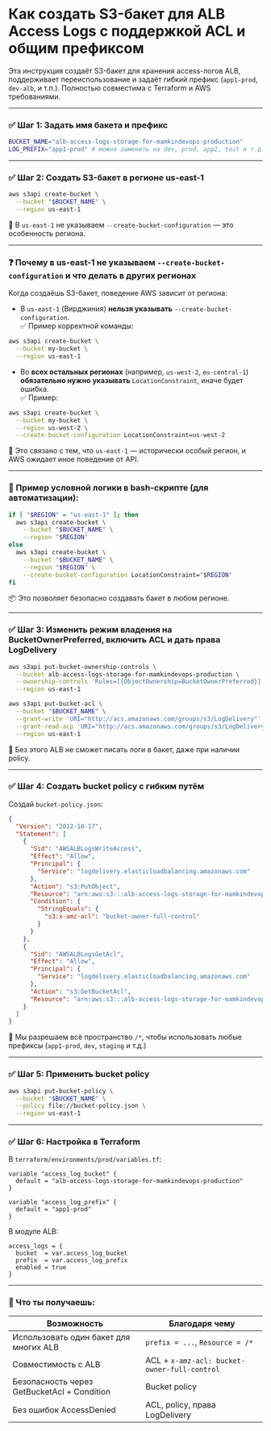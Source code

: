 # Как создать S3-бакет для ALB Access Logs с поддержкой ACL и общим префиксом

Эта инструкция создаёт S3-бакет для хранения access-логов ALB, поддерживает переиспользование и задаёт гибкий префикс (`app1-prod`, `dev-alb`, и т.п.). Полностью совместима с Terraform и AWS требованиями.

---

### ✅ Шаг 1: Задать имя бакета и префикс

```bash
BUCKET_NAME="alb-access-logs-storage-for-mamkindevops-production"
LOG_PREFIX="app1-prod" # можно заменить на dev, prod, app2, test и т.д.
```

---

### ✅ Шаг 2: Создать S3-бакет в регионе us-east-1

```bash
aws s3api create-bucket \
  --bucket "$BUCKET_NAME" \
  --region us-east-1
```

📌 В `us-east-1` не указываем `--create-bucket-configuration` — это особенность региона.

---

### ❓ Почему в us-east-1 не указываем `--create-bucket-configuration` и что делать в других регионах

Когда создаёшь S3-бакет, поведение AWS зависит от региона:

- В `us-east-1` (Вирджиния) **нельзя указывать** `--create-bucket-configuration`.  
  ✅ Пример корректной команды:

```bash
aws s3api create-bucket \
  --bucket my-bucket \
  --region us-east-1
```

- Во **всех остальных регионах** (например, `us-west-2`, `eu-central-1`) **обязательно нужно указывать** `LocationConstraint`, иначе будет ошибка.  
  ✅ Пример:

```bash
aws s3api create-bucket \
  --bucket my-bucket \
  --region us-west-2 \
  --create-bucket-configuration LocationConstraint=us-west-2
```

🧠 Это связано с тем, что `us-east-1` — исторически особый регион, и AWS ожидает иное поведение от API.

---

### 🔁 Пример условной логики в bash-скрипте (для автоматизации):

```bash
if [ "$REGION" = "us-east-1" ]; then
  aws s3api create-bucket \
    --bucket "$BUCKET_NAME" \
    --region "$REGION"
else
  aws s3api create-bucket \
    --bucket "$BUCKET_NAME" \
    --region "$REGION" \
    --create-bucket-configuration LocationConstraint="$REGION"
fi
```

📦 Это позволяет безопасно создавать бакет в любом регионе.

---

### ✅ Шаг 3: Изменить режим владения на BucketOwnerPreferred, включить ACL и дать права LogDelivery

```bash
aws s3api put-bucket-ownership-controls \
  --bucket alb-access-logs-storage-for-mamkindevops-production \
  --ownership-controls 'Rules=[{ObjectOwnership=BucketOwnerPreferred}]' \
  --region us-east-1
```

```bash
aws s3api put-bucket-acl \
  --bucket "$BUCKET_NAME" \
  --grant-write 'URI="http://acs.amazonaws.com/groups/s3/LogDelivery"' \
  --grant-read-acp 'URI="http://acs.amazonaws.com/groups/s3/LogDelivery"' \
  --region us-east-1
```

🔐 Без этого ALB не сможет писать логи в бакет, даже при наличии policy.

---

### ✅ Шаг 4: Создать bucket policy с гибким путём

Создай `bucket-policy.json`:

```json
{
  "Version": "2012-10-17",
  "Statement": [
    {
      "Sid": "AWSALBLogsWriteAccess",
      "Effect": "Allow",
      "Principal": {
        "Service": "logdelivery.elasticloadbalancing.amazonaws.com"
      },
      "Action": "s3:PutObject",
      "Resource": "arn:aws:s3:::alb-access-logs-storage-for-mamkindevops-production/*",
      "Condition": {
        "StringEquals": {
          "s3:x-amz-acl": "bucket-owner-full-control"
        }
      }
    },
    {
      "Sid": "AWSALBLogsGetAcl",
      "Effect": "Allow",
      "Principal": {
        "Service": "logdelivery.elasticloadbalancing.amazonaws.com"
      },
      "Action": "s3:GetBucketAcl",
      "Resource": "arn:aws:s3:::alb-access-logs-storage-for-mamkindevops-production"
    }
  ]
}
```

📌 Мы разрешаем всё пространство `/*`, чтобы использовать любые префиксы (`app1-prod`, `dev`, `staging` и т.д.)

---

### ✅ Шаг 5: Применить bucket policy

```bash
aws s3api put-bucket-policy \
  --bucket "$BUCKET_NAME" \
  --policy file://bucket-policy.json \
  --region us-east-1
```

---

### ✅ Шаг 6: Настройка в Terraform

В `terraform/environments/prod/variables.tf`:

```hcl
variable "access_log_bucket" {
  default = "alb-access-logs-storage-for-mamkindevops-production"
}

variable "access_log_prefix" {
  default = "app1-prod"
}
```

В модуле ALB:

```hcl
access_logs = {
  bucket  = var.access_log_bucket
  prefix  = var.access_log_prefix
  enabled = true
}
```

---

### 🧠 Что ты получаешь:

| Возможность                                 | Благодаря чему                               |
| ------------------------------------------- | -------------------------------------------- |
| Использовать один бакет для многих ALB      | `prefix = ...`, `Resource = /*`              |
| Совместимость с ALB                         | ACL + `x-amz-acl: bucket-owner-full-control` |
| Безопасность через GetBucketAcl + Condition | Bucket policy                                |
| Без ошибок AccessDenied                     | ACL, policy, права LogDelivery               |
